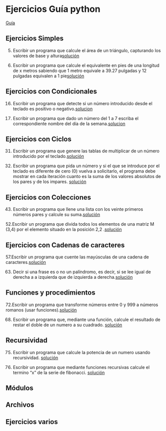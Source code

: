 # Ejercicios Guía python 
[Guía](https://github.com/apdaza/universidad-ejercicios/blob/master/python/solucion%20guia%20ejercicios/ejercios%20pbas.pdf)

## Ejercicios Simples

5. Escribir un programa que calcule el área de un triángulo, capturando los valores de base y
altura[solución](https://github.com/raulpachon/modelos2/blob/master/EjerciciosGuiaPyton/AreaTriangulo.py)

13. Escribir un programa que calcule el equivalente en pies de una longitud de x metros
sabiendo que 1 metro equivale a 39.27 pulgadas y 12 pulgadas equivalen a 1 pie[solución](https://github.com/raulpachon/modelos2/blob/master/EjerciciosGuiaPyton/Metros-Pies.py)
## Ejercicios con Condicionales

16. Escribir un programa que detecte si un número introducido desde el teclado es positivo o negativo.[solucion](https://github.com/raulpachon/modelos2/blob/master/EjerciciosGuiaPyton/positvo_negativo.py) 

21. Escribir un programa que dado un número del 1 a 7 escriba el correspondiente nombre del día de la semana.[solucion](https://github.com/raulpachon/modelos2/blob/master/EjerciciosGuiaPyton/diaSemana.py) 

## Ejercicios con Ciclos

31. Escribir un programa que genere las tablas de multiplicar de un número introducido por el teclado.[solución](https://github.com/raulpachon/modelos2/blob/master/EjerciciosGuiaPyton/Tabla_de_multiplicar.py)

34. Escribir un programa que pida un número y si el que se introduce por el teclado es diferente de cero (0) vuelva a solicitarlo, el programa debe mostrar en cada iteración cuanto es la suma de los valores absolutos de los pares y de los impares. [solución](https://github.com/raulpachon/modelos2/blob/master/EjerciciosGuiaPyton/Suma_pares.py)

## Ejercicios con Colecciones

43. Escribir un programa que llene una lista con los veinte primeros números pares y calcule su
suma.[solución](https://github.com/raulpachon/modelos2/blob/master/EjerciciosGuiaPyton/suma20.py)

52.Escribir un programa que divida todos los elementos de una matriz M (3,4) por el elemento situado en la posición 2,2 .[solución](https://github.com/raulpachon/modelos2/blob/master/EjerciciosGuiaPyton/Matrices.py)

## Ejercicios con Cadenas  de caracteres 

57.Escribir un programa que cuente las mayúsculas de una cadena de caracteres.[solución](https://github.com/raulpachon/modelos2/blob/master/EjerciciosGuiaPyton/conteoMayusculas.py)

63. Decir si una frase es o no un palíndromo, es decir, si se lee igual de derecha a a izquierda que de izquierda a derecha.[solución](https://github.com/raulpachon/modelos2/blob/master/EjerciciosGuiaPyton/palindromo.py)

## Funciones y procedimientos

72.Escribir un programa que transforme números entre 0 y 999 a números romanos (usar funciones).[solución](https://github.com/raulpachon/modelos2/blob/master/EjerciciosGuiaPyton/numerosRomanos.py)

68. Escribir un programa que, mediante una función, calcule el resultado de restar el doble de un numero a su cuadrado.  [solución](https://github.com/raulpachon/modelos2/blob/master/EjerciciosGuiaPyton/operacion.py)

## Recursividad

75. Escribir un programa que calcule la potencia de un numero usando recursividad. [solución](https://github.com/raulpachon/modelos2/blob/master/EjerciciosGuiaPyton/pot_recursiva.py)

80. Escribir un programa que mediante funciones recursivas calcule el termino “x” de la serie de fibonacci. [solución](https://github.com/raulpachon/modelos2/blob/master/EjerciciosGuiaPyton/fibo_recursivo.py)

## Módulos
## Archivos
## Ejercicios varios



